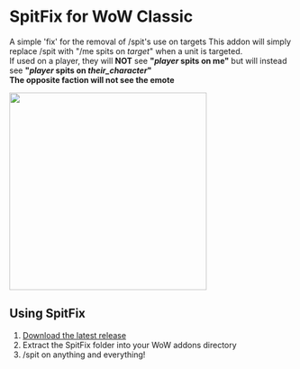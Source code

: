 # SpitFix for WoW Classic
A simple 'fix' for the removal of /spit's use on targets
This addon will simply replace /spit with "/me spits on *target*" when a unit is targeted. <br>
If used on a player, they will **NOT** see **"*player* spits on me"** but will instead see **"*player* spits on *their_character*"** <br>
**The opposite faction will not see the emote**

<img src="https://i.imgur.com/IcNmbyN.pngg" width="350"/>

<h2>Using SpitFix</h2>

1. [Download the latest release](https://github.com/10xJSChad/SpitFix/releases/)
2. Extract the SpitFix folder into your WoW addons directory
3. /spit on anything and everything!
